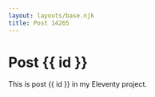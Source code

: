 ```yaml
---
layout: layouts/base.njk
title: Post 14265
---
```


# Post {{ id }}

This is post {{ id }} in my Eleventy project.
